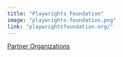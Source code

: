 ```yaml
---
title: "Playwrights Foundation"
image: "playwrights-foundation.png"
link: "playwrightsfoundation.org/"
---
```


[Partner Organizations](/affiliated-artists/partner-organizations)